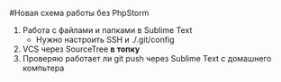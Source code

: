 #Новая схема работы без PhpStorm

1. Работа с файлами и папками в Sublime Text 
	* Нужно настроить SSH и ./.git/config
2. VCS через SourceTree **в топку**
3. Проверяю работает ли git push через Sublime Text с домашнего компьтера 